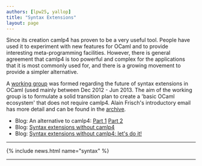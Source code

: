 ```yaml
---
authors: [lpw25, yallop]
title: "Syntax Extensions"
layout: page
---
```


Since its creation camlp4 has proven to be a very useful tool. People have used it to experiment with new features for OCaml and to provide interesting meta-programming facilities. However, there is general agreement that camlp4 is too powerful and complex for the applications that it is most commonly used for, and there is a growing movement to provide a simpler alternative.

A [working group](http://lists.ocaml.org/listinfo/wg-camlp4) was formed regarding the future of syntax extensions in OCaml (used mainly between Dec 2012 - Jun 2013. The aim of the working group is to formulate a solid transition plan to create a 'basic OCaml ecosystem' that does not require camlp4. Alain Frisch's introductory email has more detail and can be found in the [archive](http://lists.ocaml.org/pipermail/wg-camlp4/2013-January/000000.html).

- Blog: An alternative to camlp4: [Part 1](http://www.lpw25.net/2013/01/23/camlp4-alternative-part-1.html) [Part 2](http://www.lpw25.net/2013/02/05/camlp4-alternative-part-2.html)
- Blog: [Syntax extensions without camlp4](http://www.lexifi.com/blog/syntax-extensions-without-camlp4)
- Blog: [Syntax extensions without camlp4: let's do it!](http://www.lexifi.com/blog/syntax-extensions-without-camlp4-lets-do-it)

----

{% include news.html name="syntax" %}

----
